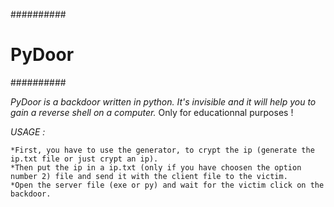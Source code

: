 ##########
# PyDoor #
##########

*PyDoor is a backdoor written in python. It's invisible and it will help you to gain a reverse shell on a computer.*
Only for educationnal purposes !

_USAGE :_

	*First, you have to use the generator, to crypt the ip (generate the ip.txt file or just crypt an ip).
	*Then put the ip in a ip.txt (only if you have choosen the option number 2) file and send it with the client file to the victim.
	*Open the server file (exe or py) and wait for the victim click on the backdoor.

